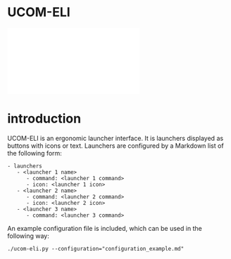 # UCOM-ELI

![](ucom-eli.py)

# introduction

UCOM-ELI is an ergonomic launcher interface. It is launchers displayed as buttons with icons or text. Launchers are configured by a Markdown list of the following form:

    - launchers
       - <launcher 1 name>
          - command: <launcher 1 command>
          - icon: <launcher 1 icon>
       - <launcher 2 name>
          - command: <launcher 2 command>
          - icon: <launcher 2 icon>
       - <launcher 3 name>
          - command: <launcher 3 command>

An example configuration file is included, which can be used in the following way:

    ./ucom-eli.py --configuration="configuration_example.md"
